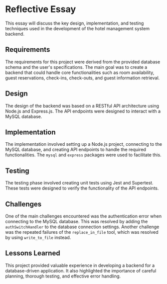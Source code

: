 # Reflective Essay

This essay will discuss the key design, implementation, and testing techniques used in the development of the hotel management system backend.

## Requirements

The requirements for this project were derived from the provided database schema and the user's specifications. The main goal was to create a backend that could handle core functionalities such as room availability, guest reservations, check-ins, check-outs, and guest information retrieval.

## Design

The design of the backend was based on a RESTful API architecture using Node.js and Express.js. The API endpoints were designed to interact with a MySQL database.

## Implementation

The implementation involved setting up a Node.js project, connecting to the MySQL database, and creating API endpoints to handle the required functionalities. The `mysql` and `express` packages were used to facilitate this.

## Testing

The testing phase involved creating unit tests using Jest and Supertest. These tests were designed to verify the functionality of the API endpoints.

## Challenges

One of the main challenges encountered was the authentication error when connecting to the MySQL database. This was resolved by adding the `authSwitchHandler` to the database connection settings. Another challenge was the repeated failures of the `replace_in_file` tool, which was resolved by using `write_to_file` instead.

## Lessons Learned

This project provided valuable experience in developing a backend for a database-driven application. It also highlighted the importance of careful planning, thorough testing, and effective error handling.
